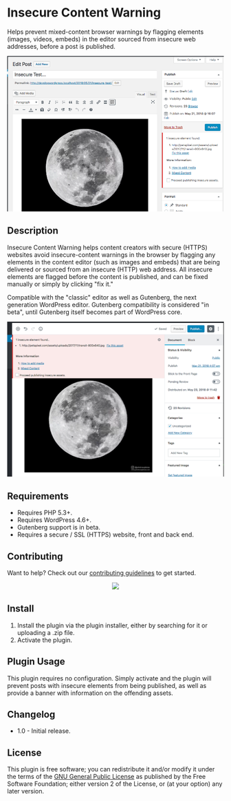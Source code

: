 Insecure Content Warning
=============

Helps prevent mixed-content browser warnings by flagging elements (images, videos, embeds) in the editor sourced from insecure web addresses, before a post is published.

![Screenshot of edit screen](assets/screenshot-1.png)

## Description

Insecure Content Warning helps content creators with secure (HTTPS) websites avoid insecure-content warnings in the browser by flagging any elements in the content editor (such as images and embeds) that are being delivered or sourced from an insecure (HTTP) web address. All insecure elements are flagged before the content is published, and can be fixed manually or simply by clicking "fix it."

Compatible with the "classic" editor as well as Gutenberg, the next generation WordPress editor. Gutenberg compatibility is considered "in beta", until Gutenberg itself becomes part of WordPress core.

![Screenshot of Gutenberg in action](assets/screenshot-2.png)

## Requirements

* Requires PHP 5.3+.
* Requires WordPress 4.6+.
* Gutenberg support is in beta.
* Requires a secure / SSL (HTTPS) website, front and back end.

## Contributing

Want to help? Check out our [contributing guidelines](CONTRIBUTING.md) to get started.

<p align="center">
<a href="http://10up.com/contact/"><img src="https://10updotcom-wpengine.s3.amazonaws.com/uploads/2016/10/10up-Github-Banner.png" width="850"></a>
</p>

## Install

1. Install the plugin via the plugin installer, either by searching for it or uploading a .zip file.
2. Activate the plugin.

## Plugin Usage

This plugin requires no configuration. Simply activate and the plugin will prevent posts with insecure elements from being published, as well as provide a banner with information on the offending assets.

## Changelog

* 1.0 - Initial release.

## License

This plugin is free software; you can redistribute it and/or modify it under the terms of the [GNU General Public License](http://www.gnu.org/licenses/gpl-2.0.html) as published by the Free Software Foundation; either version 2 of the License, or (at your option) any later version.

